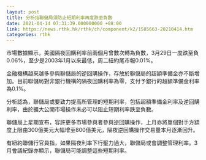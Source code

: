 ```yaml
---
layout: post
title: 分析指聯儲局須防止短期利率再度跌至負數
date: 2021-04-14 07:31:39.000000000 +08:00
link: https://news.rthk.hk/rthk/ch/component/k2/1585663-20210414.htm
categories: rthk
---
```


市場數據顯示，美國隔夜回購利率前兩個月曾數次轉為負數，3月29日一度跌至負0.06%，至少是2003年1月以來最低，周二紐約尾市報0.01%。

金融機構越來越多參與聯儲局的逆回購操作，存放於聯儲局的超額準備金亦不斷增加。目前聯儲局對非銀行機構的隔夜回購利率為零，支付予銀行的超額準備金利率為0.1%。

分析認為，聯儲局或要致力提高所管理的短期利率，包括超額準備金利率及逆回購利率，由於擴大公開市場操作未必可以阻止短期利率跌至負數。

聯儲局上星期宣布，容許更多市場參與者參與逆回購操作，上月亦將單個對手方額度上限由300億美元大幅增至800億美元，隔夜逆回購操作交易量本月逐漸回升。

有紐約聯儲行官員指，如果隔夜利率下行壓力過大，聯儲局或會調整管理利率。3月會議紀錄亦顯示，聯儲局可能調整這些短期利率。
